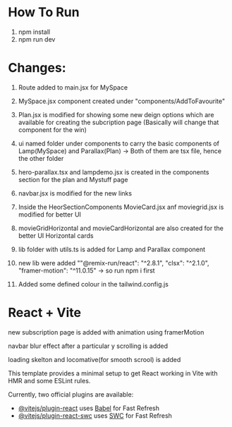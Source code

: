# How To Run
1. npm install
2. npm run dev


# Changes:

1. Route added to main.jsx for MySpace
2. MySpace.jsx component created under "components/AddToFavourite"
3. Plan.jsx is modified for showing some new deign options which are available for creating the subcription page (Basically will change that component for the win)
4. ui named folder under components to carry the basic components of Lamp(MySpace) and Parallax(Plan) -> Both of them are tsx file, hence the other folder
5. hero-parallax.tsx and lampdemo.jsx is created in the components section for the plan and Mystuff page
6. navbar.jsx is modified for the new links

7. Inside the HeorSectionComponents MovieCard.jsx anf moviegrid.jsx is modified for better UI

8. movieGridHorizontal and movieCardHorizontal are also created for the better UI Horizontal cards

9. lib folder with utils.ts is added for Lamp and Parallax component

10.  new lib were added ""@remix-run/react": "^2.8.1",
        "clsx": "^2.1.0",
        "framer-motion": "^11.0.15" -> so run npm i first

11. Added some defined colour in the tailwind.config.js






# React + Vite
new subscription page is added with animation using framerMotion



navbar blur effect after a particular  y scrolling is added 




loading skelton and locomative(for smooth scrool) is added


This template provides a minimal setup to get React working in Vite with HMR and some ESLint rules.

Currently, two official plugins are available:

- [@vitejs/plugin-react](https://github.com/vitejs/vite-plugin-react/blob/main/packages/plugin-react/README.md) uses [Babel](https://babeljs.io/) for Fast Refresh
- [@vitejs/plugin-react-swc](https://github.com/vitejs/vite-plugin-react-swc) uses [SWC](https://swc.rs/) for Fast Refresh
